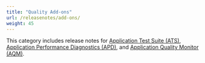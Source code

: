 ```yaml
---
title: "Quality Add-ons"
url: /releasenotes/add-ons/
weight: 45
---
```


This category includes release notes for [Application Test Suite (ATS)](ats), [Application Performance Diagnostics (APD)](apd), and [Application Quality Monitor (AQM)](aqm).

